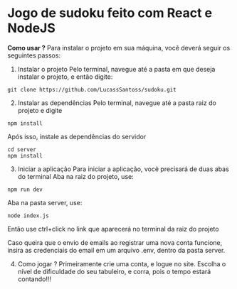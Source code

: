 # Jogo de sudoku feito com React e NodeJS

**Como usar ?**
Para instalar o projeto em sua máquina, você deverá seguir os seguintes passos:

1. Instalar o projeto
Pelo terminal, navegue até a pasta em que deseja instalar o projeto, e então digite:
````
git clone https://github.com/LucassSantoss/sudoku.git
````

2. Instalar as dependências
Pelo terminal, navegue até a pasta raiz do projeto e digite
```
npm install
```
Após isso, instale as dependências do servidor
```
cd server
npm install
```

3. Iniciar a aplicação
Para iniciar a aplicação, você precisará de duas abas do terminal
Aba na raiz do projeto, use:
```
npm run dev
```
Aba na pasta server, use:
```
node index.js
```
Então use ctrl+click no link que aparecerá no terminal da raiz do projeto

Caso queira que o envio de emails ao registrar uma nova conta funcione, insira 
as credenciais do email em um arquivo .env, dentro da pasta server.

4. Como jogar ?
Primeiramente crie uma conta, e logue no site.
Escolha o nível de dificuldade do seu tabuleiro, e corra, pois o tempo estará contando!!!


